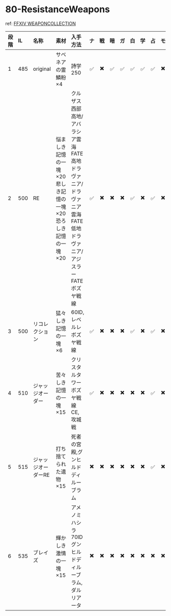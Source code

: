 # 80-ResistanceWeapons

ref: [FFXIV WEAPONCOLLECTION](https://weapon.ffxivcollection.com/where/rw/)

|段階|IL|名称|素材|入手方法|ナ|戦|暗|ガ|白|学|占|モ|竜|忍|侍|詩|機|踊|黒|召|赤|
|:---|:---|:---|:---|:---|:---:|:---:|:---:|:---:|:---:|:---:|:---:|:---:|:---:|:---:|:---:|:---:|:---:|:---:|:---:|:---:|:---:|
|1|485|original|サベネアの霊鱗粉×4|詩学250|:white_check_mark:|:heavy_multiplication_x:|:white_check_mark:|:white_check_mark:|:white_check_mark:|:white_check_mark:|:white_check_mark:|:heavy_multiplication_x:|:white_check_mark:|:heavy_multiplication_x:|:white_check_mark:|:heavy_multiplication_x:|:white_check_mark:|:heavy_multiplication_x:|:heavy_multiplication_x:|:heavy_multiplication_x:|:white_check_mark:|
|2|500|RE|悩ましき記憶の一塊×20  悲しき記憶の一塊×20  恐ろしき記憶の一塊×20|クルザス西部高地/アバラシア雲海FATE  高地ドラヴァニア/ドラヴァニア雲海FATE  低地ドラヴァニア/アジスラーFATE  ボズヤ戦線|:white_check_mark:|:heavy_multiplication_x:|:heavy_multiplication_x:|:heavy_multiplication_x:|:white_check_mark:|:heavy_multiplication_x:|:white_check_mark:|:heavy_multiplication_x:|:heavy_multiplication_x:|:heavy_multiplication_x:|:heavy_multiplication_x:|:heavy_multiplication_x:|:heavy_multiplication_x:|:heavy_multiplication_x:|:heavy_multiplication_x:|:heavy_multiplication_x:|:white_check_mark:|
|3|500|リコレクション|猛々しき記憶の一塊×6|60ID,レベルレ  ボズヤ戦線|:white_check_mark:|:heavy_multiplication_x:|:heavy_multiplication_x:|:heavy_multiplication_x:|:white_check_mark:|:heavy_multiplication_x:|:white_check_mark:|:heavy_multiplication_x:|:heavy_multiplication_x:|:heavy_multiplication_x:|:heavy_multiplication_x:|:heavy_multiplication_x:|:heavy_multiplication_x:|:heavy_multiplication_x:|:heavy_multiplication_x:|:heavy_multiplication_x:|:heavy_multiplication_x:|
|4|510|ジャッジオーダー|苦々しき記憶の一塊×15|クリスタルタワー  ボズヤ戦線CE,攻城戦|:white_check_mark:|:heavy_multiplication_x:|:heavy_multiplication_x:|:heavy_multiplication_x:|:heavy_multiplication_x:|:heavy_multiplication_x:|:white_check_mark:|:heavy_multiplication_x:|:heavy_multiplication_x:|:heavy_multiplication_x:|:heavy_multiplication_x:|:heavy_multiplication_x:|:heavy_multiplication_x:|:heavy_multiplication_x:|:heavy_multiplication_x:|:heavy_multiplication_x:|:heavy_multiplication_x:|
|5|515|ジャッジオーダーRE|打ち捨てられた遺物×15|死者の宮殿,グンヒルドディルーブラム|:heavy_multiplication_x:|:heavy_multiplication_x:|:heavy_multiplication_x:|:heavy_multiplication_x:|:heavy_multiplication_x:|:heavy_multiplication_x:|:white_check_mark:|:heavy_multiplication_x:|:heavy_multiplication_x:|:heavy_multiplication_x:|:heavy_multiplication_x:|:heavy_multiplication_x:|:heavy_multiplication_x:|:heavy_multiplication_x:|:heavy_multiplication_x:|:heavy_multiplication_x:|:heavy_multiplication_x:|
|6|535|ブレイズ|輝かしき激情の一塊×15|アメノミハシラ  70ID  グンヒルドディルーブラム,ダルリアータ|:heavy_multiplication_x:|:heavy_multiplication_x:|:heavy_multiplication_x:|:heavy_multiplication_x:|:heavy_multiplication_x:|:heavy_multiplication_x:|:heavy_multiplication_x:|:heavy_multiplication_x:|:heavy_multiplication_x:|:heavy_multiplication_x:|:heavy_multiplication_x:|:heavy_multiplication_x:|:heavy_multiplication_x:|:heavy_multiplication_x:|:heavy_multiplication_x:|:heavy_multiplication_x:|:heavy_multiplication_x:|
